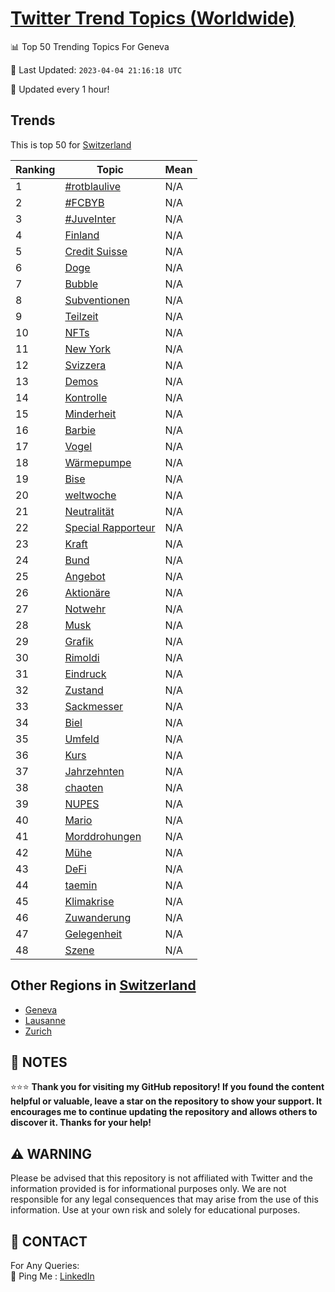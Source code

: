 [Twitter Trend Topics (Worldwide)](https://github.com/ErcinDedeoglu/Twitter-Trend-Topics)
==========


📊 Top 50 Trending Topics For Geneva

📆 Last Updated: `2023-04-04 21:16:18 UTC`

🔧 Updated every 1 hour!


## Trends

This is top 50 for [Switzerland](</Switzerland>)

| Ranking | Topic | Mean |
| ------- | ------------ | ------------ |
| 1 | [#rotblaulive](http://twitter.com/search?q=%23rotblaulive) | N/A |
| 2 | [#FCBYB](http://twitter.com/search?q=%23FCBYB) | N/A |
| 3 | [#JuveInter](http://twitter.com/search?q=%23JuveInter) | N/A |
| 4 | [Finland](http://twitter.com/search?q=Finland) | N/A |
| 5 | [Credit Suisse](http://twitter.com/search?q=Credit+Suisse) | N/A |
| 6 | [Doge](http://twitter.com/search?q=Doge) | N/A |
| 7 | [Bubble](http://twitter.com/search?q=Bubble) | N/A |
| 8 | [Subventionen](http://twitter.com/search?q=Subventionen) | N/A |
| 9 | [Teilzeit](http://twitter.com/search?q=Teilzeit) | N/A |
| 10 | [NFTs](http://twitter.com/search?q=NFTs) | N/A |
| 11 | [New York](http://twitter.com/search?q=New+York) | N/A |
| 12 | [Svizzera](http://twitter.com/search?q=Svizzera) | N/A |
| 13 | [Demos](http://twitter.com/search?q=Demos) | N/A |
| 14 | [Kontrolle](http://twitter.com/search?q=Kontrolle) | N/A |
| 15 | [Minderheit](http://twitter.com/search?q=Minderheit) | N/A |
| 16 | [Barbie](http://twitter.com/search?q=Barbie) | N/A |
| 17 | [Vogel](http://twitter.com/search?q=Vogel) | N/A |
| 18 | [Wärmepumpe](http://twitter.com/search?q=W%c3%a4rmepumpe) | N/A |
| 19 | [Bise](http://twitter.com/search?q=Bise) | N/A |
| 20 | [weltwoche](http://twitter.com/search?q=weltwoche) | N/A |
| 21 | [Neutralität](http://twitter.com/search?q=Neutralit%c3%a4t) | N/A |
| 22 | [Special Rapporteur](http://twitter.com/search?q=Special+Rapporteur) | N/A |
| 23 | [Kraft](http://twitter.com/search?q=Kraft) | N/A |
| 24 | [Bund](http://twitter.com/search?q=Bund) | N/A |
| 25 | [Angebot](http://twitter.com/search?q=Angebot) | N/A |
| 26 | [Aktionäre](http://twitter.com/search?q=Aktion%c3%a4re) | N/A |
| 27 | [Notwehr](http://twitter.com/search?q=Notwehr) | N/A |
| 28 | [Musk](http://twitter.com/search?q=Musk) | N/A |
| 29 | [Grafik](http://twitter.com/search?q=Grafik) | N/A |
| 30 | [Rimoldi](http://twitter.com/search?q=Rimoldi) | N/A |
| 31 | [Eindruck](http://twitter.com/search?q=Eindruck) | N/A |
| 32 | [Zustand](http://twitter.com/search?q=Zustand) | N/A |
| 33 | [Sackmesser](http://twitter.com/search?q=Sackmesser) | N/A |
| 34 | [Biel](http://twitter.com/search?q=Biel) | N/A |
| 35 | [Umfeld](http://twitter.com/search?q=Umfeld) | N/A |
| 36 | [Kurs](http://twitter.com/search?q=Kurs) | N/A |
| 37 | [Jahrzehnten](http://twitter.com/search?q=Jahrzehnten) | N/A |
| 38 | [chaoten](http://twitter.com/search?q=chaoten) | N/A |
| 39 | [NUPES](http://twitter.com/search?q=NUPES) | N/A |
| 40 | [Mario](http://twitter.com/search?q=Mario) | N/A |
| 41 | [Morddrohungen](http://twitter.com/search?q=Morddrohungen) | N/A |
| 42 | [Mühe](http://twitter.com/search?q=M%c3%bche) | N/A |
| 43 | [DeFi](http://twitter.com/search?q=DeFi) | N/A |
| 44 | [taemin](http://twitter.com/search?q=taemin) | N/A |
| 45 | [Klimakrise](http://twitter.com/search?q=Klimakrise) | N/A |
| 46 | [Zuwanderung](http://twitter.com/search?q=Zuwanderung) | N/A |
| 47 | [Gelegenheit](http://twitter.com/search?q=Gelegenheit) | N/A |
| 48 | [Szene](http://twitter.com/search?q=Szene) | N/A |



## Other Regions in [Switzerland](</Switzerland>)

* [Geneva](</Switzerland/Geneva.md>)
* [Lausanne](</Switzerland/Lausanne.md>)
* [Zurich](</Switzerland/Zurich.md>)



## 📝 NOTES

⭐⭐⭐ **Thank you for visiting my GitHub repository! If you found the content helpful or valuable, leave a star on the repository to show your support. It encourages me to continue updating the repository and allows others to discover it. Thanks for your help!**


## ⚠️ WARNING

Please be advised that this repository is not affiliated with Twitter and the information provided is for informational purposes only. We are not responsible for any legal consequences that may arise from the use of this information. Use at your own risk and solely for educational purposes.


## 📨 CONTACT

 For Any Queries:  
            🏓 Ping Me : [LinkedIn](https://www.linkedin.com/in/ercindedeoglu/)
